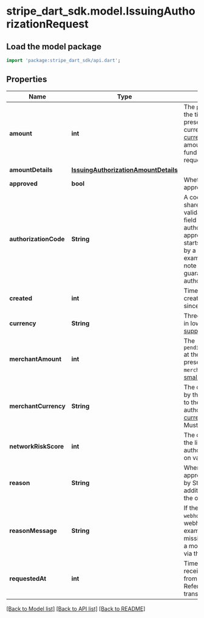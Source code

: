 # stripe_dart_sdk.model.IssuingAuthorizationRequest

## Load the model package
```dart
import 'package:stripe_dart_sdk/api.dart';
```

## Properties
Name | Type | Description | Notes
------------ | ------------- | ------------- | -------------
**amount** | **int** | The `pending_request.amount` at the time of the request, presented in your card's currency and in the [smallest currency unit](https://stripe.com/docs/currencies#zero-decimal). Stripe held this amount from your account to fund the authorization if the request was approved. | 
**amountDetails** | [**IssuingAuthorizationAmountDetails**](IssuingAuthorizationAmountDetails.md) |  | [optional] 
**approved** | **bool** | Whether this request was approved. | 
**authorizationCode** | **String** | A code created by Stripe which is shared with the merchant to validate the authorization. This field will be populated if the authorization message was approved. The code typically starts with the letter \"S\", followed by a six-digit number. For example, \"S498162\". Please note that the code is not guaranteed to be unique across authorizations. | [optional] 
**created** | **int** | Time at which the object was created. Measured in seconds since the Unix epoch. | 
**currency** | **String** | Three-letter [ISO currency code](https://www.iso.org/iso-4217-currency-codes.html), in lowercase. Must be a [supported currency](https://stripe.com/docs/currencies). | 
**merchantAmount** | **int** | The `pending_request.merchant_amount` at the time of the request, presented in the `merchant_currency` and in the [smallest currency unit](https://stripe.com/docs/currencies#zero-decimal). | 
**merchantCurrency** | **String** | The currency that was collected by the merchant and presented to the cardholder for the authorization. Three-letter [ISO currency code](https://www.iso.org/iso-4217-currency-codes.html), in lowercase. Must be a [supported currency](https://stripe.com/docs/currencies). | 
**networkRiskScore** | **int** | The card network's estimate of the likelihood that an authorization is fraudulent. Takes on values between 1 and 99. | [optional] 
**reason** | **String** | When an authorization is approved or declined by you or by Stripe, this field provides additional detail on the reason for the outcome. | 
**reasonMessage** | **String** | If the `request_history.reason` is `webhook_error` because the direct webhook response is invalid (for example, parsing errors or missing parameters), we surface a more detailed error message via this field. | [optional] 
**requestedAt** | **int** | Time when the card network received an authorization request from the acquirer in UTC. Referred to by networks as transmission time. | [optional] 

[[Back to Model list]](../README.md#documentation-for-models) [[Back to API list]](../README.md#documentation-for-api-endpoints) [[Back to README]](../README.md)


